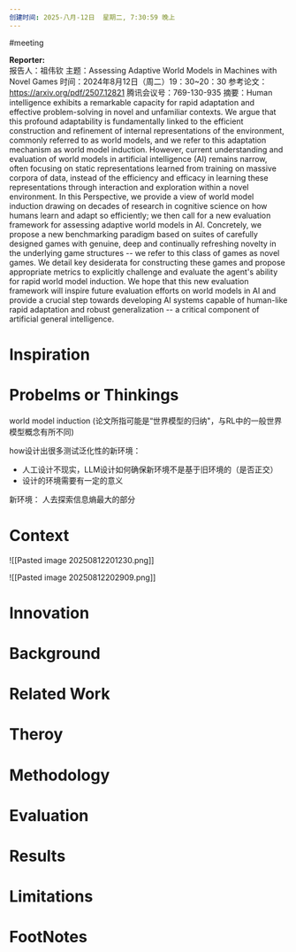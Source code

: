 ```yaml
---
创建时间: 2025-八月-12日  星期二, 7:30:59 晚上
---
```

#meeting 

**Reporter:**  
报告人：祖伟钦
主题：Assessing Adaptive World Models in Machines with Novel Games
时间：2024年8月12日（周二）19：30~20：30
参考论文：https://arxiv.org/pdf/2507.12821
腾讯会议号：769-130-935
摘要：Human intelligence exhibits a remarkable capacity for rapid adaptation and effective problem-solving in novel and unfamiliar contexts. We argue that this profound adaptability is fundamentally linked to the efficient construction and refinement of internal representations of the environment, commonly referred to as world models, and we refer to this adaptation mechanism as world model induction. However, current understanding and evaluation of world models in artificial intelligence (AI) remains narrow, often focusing on static representations learned from training on massive corpora of data, instead of the efficiency and efficacy in learning these representations through interaction and exploration within a novel environment. In this Perspective, we provide a view of world model induction drawing on decades of research in cognitive science on how humans learn and adapt so efficiently; we then call for a new evaluation framework for assessing adaptive world models in AI. Concretely, we propose a new benchmarking paradigm based on suites of carefully designed games with genuine, deep and continually refreshing novelty in the underlying game structures -- we refer to this class of games as novel games. We detail key desiderata for constructing these games and propose appropriate metrics to explicitly challenge and evaluate the agent's ability for rapid world model induction. We hope that this new evaluation framework will inspire future evaluation efforts on world models in AI and provide a crucial step towards developing AI systems capable of human-like rapid adaptation and robust generalization -- a critical component of artificial general intelligence.
# Inspiration

# Probelms or Thinkings 
world model induction (论文所指可能是“世界模型的归纳"，与RL中的一般世界模型概念有所不同)

how设计出很多测试泛化性的新环境：
- 人工设计不现实，LLM设计如何确保新环境不是基于旧环境的（是否正交）
- 设计的环境需要有一定的意义

新环境： 人去探索信息熵最大的部分
# Context
![[Pasted image 20250812201230.png]]


![[Pasted image 20250812202909.png]]
# Innovation
# Background
# Related Work
# Theroy
# Methodology
# Evaluation
# Results
# Limitations
# FootNotes
